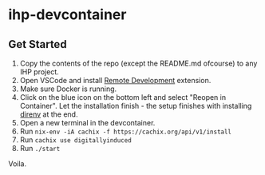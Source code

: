 # ihp-devcontainer

## Get Started

1. Copy the contents of the repo (except the README.md ofcourse) to any IHP project.
2. Open VSCode and install [Remote Development](https://aka.ms/vscode-remote/download/extension) extension.
3. Make sure Docker is running.
4. Click on the blue icon on the bottom left and select "Reopen in Container". Let the installation finish - the setup finishes with installing [direnv](https://direnv.net/) at the end.
5. Open a new terminal in the devcontainer.
6. Run `nix-env -iA cachix -f https://cachix.org/api/v1/install`
7. Run `cachix use digitallyinduced`
8. Run `./start`

Voila. 
